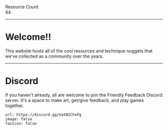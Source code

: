 <div markdown="1" class="ff_badge">
<div markdown="1" class="ff_badge_title">Resource Count</div>
<div markdown="1" class="ff_badge_value">44</div>
</div>

___

# Welcome!!

This website hosts all of the cool resources and technique nuggets that we've collected as a community over the years. 

---
# Discord
If you haven't already, all are welcome to join the Friendly Feedback Discord server. It's a space to make art, get/give feedback, and play games together.

```embed
url: https://discord.gg/UatB2ChxPg
image: false
favicon: false
```